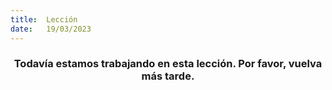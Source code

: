 ```yaml
---
title:  Lección
date:   19/03/2023
---
```


### <center>Todavía estamos trabajando en esta lección. Por favor, vuelva más tarde.</center>
